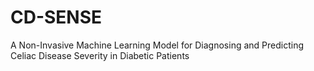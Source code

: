 # CD-SENSE
A Non-Invasive Machine Learning Model for Diagnosing and Predicting Celiac Disease Severity in Diabetic Patients
